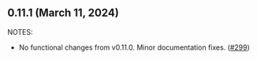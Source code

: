## 0.11.1 (March 11, 2024)

NOTES:

* No functional changes from v0.11.0. Minor documentation fixes. ([#299](https://github.com/hashicorp/terraform-provider-time/issues/299))

